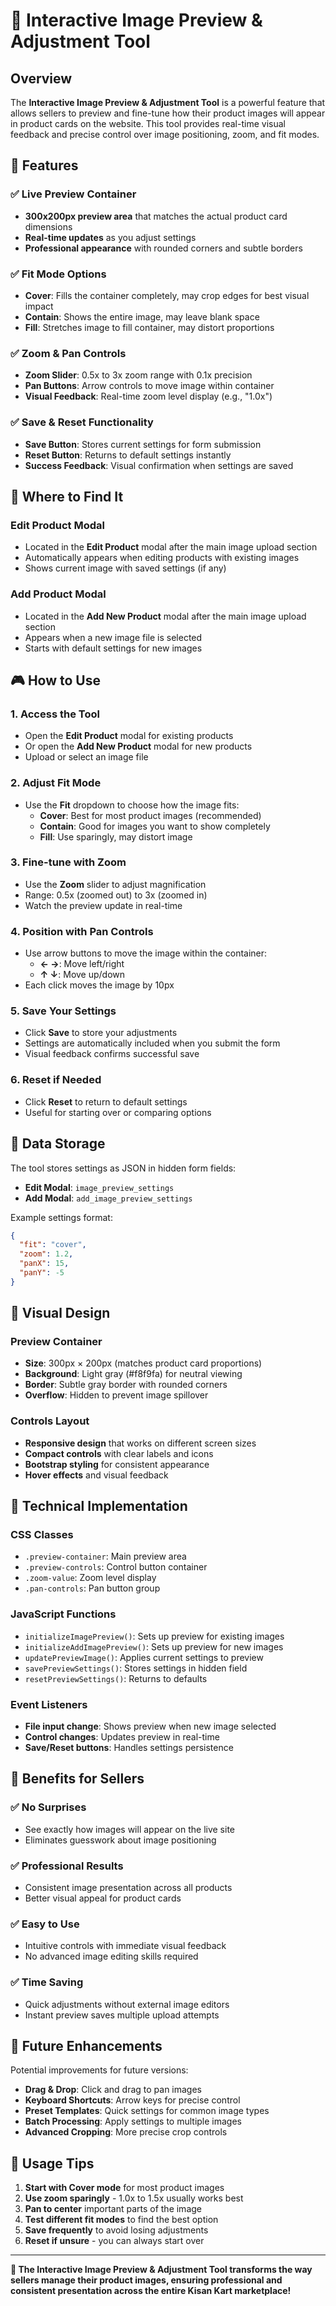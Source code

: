 # 🎯 Interactive Image Preview & Adjustment Tool

## Overview

The **Interactive Image Preview & Adjustment Tool** is a powerful feature that allows sellers to preview and fine-tune how their product images will appear in product cards on the website. This tool provides real-time visual feedback and precise control over image positioning, zoom, and fit modes.

## 🚀 Features

### ✅ Live Preview Container
- **300x200px preview area** that matches the actual product card dimensions
- **Real-time updates** as you adjust settings
- **Professional appearance** with rounded corners and subtle borders

### ✅ Fit Mode Options
- **Cover**: Fills the container completely, may crop edges for best visual impact
- **Contain**: Shows the entire image, may leave blank space
- **Fill**: Stretches image to fill container, may distort proportions

### ✅ Zoom & Pan Controls
- **Zoom Slider**: 0.5x to 3x zoom range with 0.1x precision
- **Pan Buttons**: Arrow controls to move image within container
- **Visual Feedback**: Real-time zoom level display (e.g., "1.0x")

### ✅ Save & Reset Functionality
- **Save Button**: Stores current settings for form submission
- **Reset Button**: Returns to default settings instantly
- **Success Feedback**: Visual confirmation when settings are saved

## 📍 Where to Find It

### Edit Product Modal
- Located in the **Edit Product** modal after the main image upload section
- Automatically appears when editing products with existing images
- Shows current image with saved settings (if any)

### Add Product Modal  
- Located in the **Add New Product** modal after the main image upload section
- Appears when a new image file is selected
- Starts with default settings for new images

## 🎮 How to Use

### 1. **Access the Tool**
- Open the **Edit Product** modal for existing products
- Or open the **Add New Product** modal for new products
- Upload or select an image file

### 2. **Adjust Fit Mode**
- Use the **Fit** dropdown to choose how the image fits:
  - **Cover**: Best for most product images (recommended)
  - **Contain**: Good for images you want to show completely
  - **Fill**: Use sparingly, may distort image

### 3. **Fine-tune with Zoom**
- Use the **Zoom** slider to adjust magnification
- Range: 0.5x (zoomed out) to 3x (zoomed in)
- Watch the preview update in real-time

### 4. **Position with Pan Controls**
- Use arrow buttons to move the image within the container:
  - **← →**: Move left/right
  - **↑ ↓**: Move up/down
- Each click moves the image by 10px

### 5. **Save Your Settings**
- Click **Save** to store your adjustments
- Settings are automatically included when you submit the form
- Visual feedback confirms successful save

### 6. **Reset if Needed**
- Click **Reset** to return to default settings
- Useful for starting over or comparing options

## 💾 Data Storage

The tool stores settings as JSON in hidden form fields:
- **Edit Modal**: `image_preview_settings`
- **Add Modal**: `add_image_preview_settings`

Example settings format:
```json
{
  "fit": "cover",
  "zoom": 1.2,
  "panX": 15,
  "panY": -5
}
```

## 🎨 Visual Design

### Preview Container
- **Size**: 300px × 200px (matches product card proportions)
- **Background**: Light gray (#f8f9fa) for neutral viewing
- **Border**: Subtle gray border with rounded corners
- **Overflow**: Hidden to prevent image spillover

### Controls Layout
- **Responsive design** that works on different screen sizes
- **Compact controls** with clear labels and icons
- **Bootstrap styling** for consistent appearance
- **Hover effects** and visual feedback

## 🔧 Technical Implementation

### CSS Classes
- `.preview-container`: Main preview area
- `.preview-controls`: Control button container
- `.zoom-value`: Zoom level display
- `.pan-controls`: Pan button group

### JavaScript Functions
- `initializeImagePreview()`: Sets up preview for existing images
- `initializeAddImagePreview()`: Sets up preview for new images
- `updatePreviewImage()`: Applies current settings to preview
- `savePreviewSettings()`: Stores settings in hidden field
- `resetPreviewSettings()`: Returns to defaults

### Event Listeners
- **File input change**: Shows preview when new image selected
- **Control changes**: Updates preview in real-time
- **Save/Reset buttons**: Handles settings persistence

## 🎯 Benefits for Sellers

### ✅ **No Surprises**
- See exactly how images will appear on the live site
- Eliminates guesswork about image positioning

### ✅ **Professional Results**
- Consistent image presentation across all products
- Better visual appeal for product cards

### ✅ **Easy to Use**
- Intuitive controls with immediate visual feedback
- No advanced image editing skills required

### ✅ **Time Saving**
- Quick adjustments without external image editors
- Instant preview saves multiple upload attempts

## 🚀 Future Enhancements

Potential improvements for future versions:
- **Drag & Drop**: Click and drag to pan images
- **Keyboard Shortcuts**: Arrow keys for precise control
- **Preset Templates**: Quick settings for common image types
- **Batch Processing**: Apply settings to multiple images
- **Advanced Cropping**: More precise crop controls

## 📝 Usage Tips

1. **Start with Cover mode** for most product images
2. **Use zoom sparingly** - 1.0x to 1.5x usually works best
3. **Pan to center** important parts of the image
4. **Test different fit modes** to find the best option
5. **Save frequently** to avoid losing adjustments
6. **Reset if unsure** - you can always start over

---

**🎉 The Interactive Image Preview & Adjustment Tool transforms the way sellers manage their product images, ensuring professional and consistent presentation across the entire Kisan Kart marketplace!** 